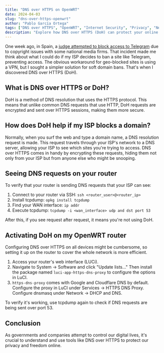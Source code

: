 ```yaml
---
title: "DNS over HTTPS on OpenWRT"
date: 2024-04-03
slug: "dns-over-https-openwrt"
author: "Pablo García Ortega"
tags: ["DNS over HTTPS", "OpenWRT", "Internet Security", "Privacy", "Network Configuration"]
description: "Explore how DNS over HTTPS (DoH) can protect your online privacy and bypass ISP domain blocking. This guide provides a comprehensive overview and step-by-step instructions on configuring DoH on an OpenWRT router."
---
```


One week ago, in Spain, a [judge attempted to block access to Telegram](https://www.reuters.com/world/europe/high-court-orders-temporary-suspension-telegrams-services-spain-2024-03-23/) due to copyright issues with some national media firms. That incident made me think about what I could do if my ISP decides to ban a site like Telegram, preventing access. The obvious workaround for geo-blocked sites is using a VPN, but I sought a simpler solution for soft domain bans. That's when I discovered DNS over HTTPS (DoH).

## What is DNS over HTTPS or DoH?

DoH is a method of DNS resolution that uses the HTTPS protocol. This means that unlike common DNS requests that use HTTP, DoH requests are encrypted and sent over HTTPS sessions, making them more secure.

## How does DoH help if my ISP blocks a domain?

Normally, when you surf the web and type a domain name, a DNS resolution request is made. This request travels through your ISP's network to a DNS server, allowing your ISP to see which sites you're trying to access. DNS over HTTPS comes in handy by encrypting these requests, hiding them not only from your ISP but from anyone else who might be snooping.

## Seeing DNS requests on your router

To verify that your router is sending DNS requests that your ISP can see:

1. Connect to your router via SSH: `ssh <router_user>@<router_ip>`
2. Install tcpdump: `opkg install tcpdump`
3. Find your WAN interface: `ip addr`
4. Execute tcpdump: `tcpdump -i <wan_interface> udp and dst port 53`

After this, if you see request after request, it means you're not using DoH.

## Activating DoH on my OpenWRT router

Configuring DNS over HTTPS on all devices might be cumbersome, so setting it up on the router to cover the whole network is more efficient.

1. Access your router's web interface (LUCi).
2. Navigate to System → Software and click "Update lists..." Then install the package named `luci-app-https-dns-proxy` to configure the options in LuCI.
3. `https-dns-proxy` comes with Google and Cloudflare DNS by default. Configure the proxy in LuCI under Services → HTTPS DNS Proxy. Configure dnsmasq under Network → DHCP and DNS.

To verify it's working, use tcpdump again to check if DNS requests are being sent over port 53.

## Conclusion

As governments and companies attempt to control our digital lives, it's crucial to understand and use tools like DNS over HTTPS to protect our privacy and freedom online.
